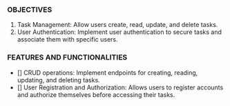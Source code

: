### OBJECTIVES 
1. Task Management: Allow users create, read, update, and delete tasks.
2. User Authentication: Implement user authentication to secure tasks and associate them with specific users.

### FEATURES AND FUNCTIONALITIES 
- [] CRUD operations: Implement endpoints for creating, reading, updating, and deleting tasks.
- [] User Registration and Authorization: Allows users to register accounts and authorize themselves before accessing their tasks.
